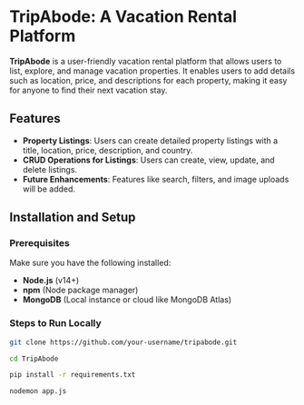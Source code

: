 # TripAbode: A Vacation Rental Platform

**TripAbode** is a user-friendly vacation rental platform that allows users to list, explore, and manage vacation properties. It enables users to add details such as location, price, and descriptions for each property, making it easy for anyone to find their next vacation stay.

## Features

- **Property Listings**: Users can create detailed property listings with a title, location, price, description, and country.
- **CRUD Operations for Listings**: Users can create, view, update, and delete listings.
- **Future Enhancements**: Features like search, filters, and image uploads will be added.

## Installation and Setup

### Prerequisites

Make sure you have the following installed:
- **Node.js** (v14+)
- **npm** (Node package manager)
- **MongoDB** (Local instance or cloud like MongoDB Atlas)

### Steps to Run Locally

   ```bash
   git clone https://github.com/your-username/tripabode.git
   ```

   ```bash
   cd TripAbode
   ```

   ```bash
   pip install -r requirements.txt
   ```

   ```bash
   nodemon app.js
   ```
